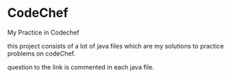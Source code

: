 CodeChef
========

My Practice in Codechef

this project consists of a lot of java files which are my solutions to practice problems on codeChef.

question to the link is commented in each java file.
